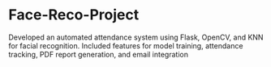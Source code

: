 # Face-Reco-Project
Developed an automated attendance system using Flask, OpenCV, and KNN for facial recognition. Included features for model training, attendance tracking, PDF report generation, and email integration

